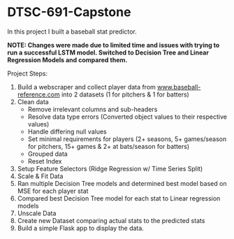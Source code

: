 # DTSC-691-Capstone
In this project I built a baseball stat predictor.

**NOTE: Changes were made due to limited time and issues with trying to run a successful LSTM model. Switched to Decision Tree and Linear Regression Models and compared them.**

Project Steps:
1. Build a webscraper and collect player data from www.baseball-reference.com into 2 datasets (1 for pitchers & 1 for batters)
2. Clean data 
   - Remove irrelevant columns and sub-headers
   - Resolve data type errors (Converted object values to their respective values)
   - Handle differing null values
   - Set minimal requirements for players (2+ seasons, 5+ games/season for pitchers, 15+ games & 2+ at bats/season for batters)
   - Grouped data
   - Reset Index
3. Setup Feature Selectors (Ridge Regression w/ Time Series Split)
4. Scale & Fit Data
5. Ran multiple Decision Tree models and determined best model based on MSE for each player stat
6. Compared best Decision Tree model for each stat to Linear regression models
7. Unscale Data
8. Create new Dataset comparing actual stats to the predicted stats
9. Build a simple Flask app to display the data.

